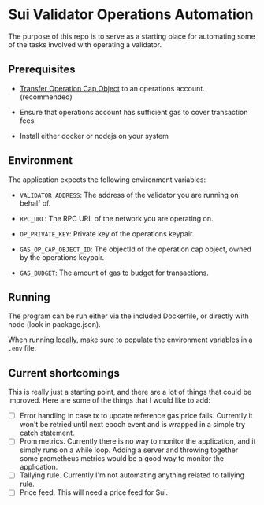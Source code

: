 # Sui Validator Operations Automation

The purpose of this repo is to serve as a starting place for automating some of the tasks involved with operating a validator.

## Prerequisites

- [Transfer Operation Cap Object](https://github.com/MystenLabs/sui/blob/main/nre/sui_for_node_operators.md#operation-cap) to an operations account. (recommended)

- Ensure that operations account has sufficient gas to cover transaction fees.

- Install either docker or nodejs on your system

## Environment

The application expects the following environment variables:

- `VALIDATOR_ADDRESS`: The address of the validator you are running on behalf of.

- `RPC_URL`: The RPC URL of the network you are operating on.

- `OP_PRIVATE_KEY`: Private key of the operations keypair.

- `GAS_OP_CAP_OBJECT_ID`: The objectId of the operation cap object, owned by the operations keypair.

- `GAS_BUDGET`: The amount of gas to budget for transactions.

## Running

The program can be run either via the included Dockerfile, or directly with node (look in package.json).

When running locally, make sure to populate the environment variables in a `.env` file.

## Current shortcomings

This is really just a starting point, and there are a lot of things that could be improved. Here are some of the things that I would like to add:

- [ ] Error handling in case tx to update reference gas price fails. Currently it won't be retried until next epoch event and is wrapped in a simple try catch statement.
- [ ] Prom metrics. Currently there is no way to monitor the application, and it simply runs on a while loop. Adding a server and throwing together some prometheus metrics would be a good way to monitor the application.
- [ ] Tallying rule. Currently I'm not automating anything related to tallying rule.
- [ ] Price feed. This will need a price feed for Sui.
